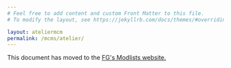```yaml
---
# Feel free to add content and custom Front Matter to this file.
# To modify the layout, see https://jekyllrb.com/docs/themes/#overriding-theme-defaults

layout: ateliermcm
permalink: /mcms/atelier/
---
```


This document has moved to the [FG's Modlists website.](https://www.fgsmodlists.com/atelier/atelier-mcms)